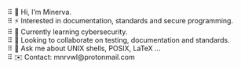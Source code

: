 ⠿ 🪬 Hi, I’m Minerva.  
⠿ ⚡️ Interested in documentation, standards and secure programming.  
⠿ 🌱 Currently learning cybersecurity.  
⠿ 🚀 Looking to collaborate on testing, documentation and standards.  
⠿ 💬 Ask me about UNIX shells, POSIX, LaTeX ...  
⠿ ✉️ Contact: &#109;&#110;&#114;&#118;&#119;&#108;&#64;&#112;&#114;&#111;&#116;&#111;&#110;&#109;&#97;&#105;&#108;&#46;&#99;&#111;&#109;

